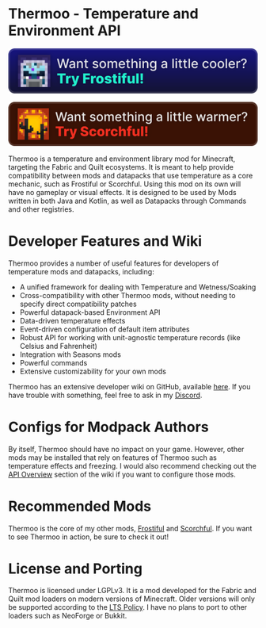 # Thermoo - Temperature and Environment API

[![](https://raw.githubusercontent.com/TheDeathlyCow/minecraft-mod-pages/main/frostiful/assets/try_frostiful.svg)](https://www.curseforge.com/minecraft/mc-mods/frostiful)

[![](https://raw.githubusercontent.com/TheDeathlyCow/minecraft-mod-pages/main/scorchful/assets/try_scorchful.svg)](https://www.curseforge.com/minecraft/mc-mods/scorchful)

Thermoo is a temperature and environment library mod for Minecraft, targeting the Fabric and Quilt ecosystems. It is meant to help provide compatibility between mods and datapacks that use temperature as a core mechanic, such as Frostiful or Scorchful. Using this mod on its own will have no gameplay or visual effects. It is designed to be used by Mods written in both Java and Kotlin, as well as Datapacks through Commands and other registries.

# Developer Features and Wiki

Thermoo provides a number of useful features for developers of temperature mods and datapacks, including:
* A unified framework for dealing with Temperature and Wetness/Soaking
* Cross-compatibility with other Thermoo mods, without needing to specify direct compatibility patches
* Powerful datapack-based Environment API
* Data-driven temperature effects
* Event-driven configuration of default item attributes
* Robust API for working with unit-agnostic temperature records (like Celsius and Fahrenheit)
* Integration with Seasons mods
* Powerful commands
* Extensive customizability for your own mods

Thermoo has an extensive developer wiki on GitHub, available [here](https://thermoo.thedeathlycow.com/). If you have trouble with something, feel free to ask in my [Discord](https://discord.thedeathlycow.com).

# Configs for Modpack Authors

By itself, Thermoo should have no impact on your game. However, other mods may be installed that rely on features of Thermoo such as temperature effects and freezing. I would also recommend checking out the [API Overview](https://thermoo.thedeathlycow.com/api_overview/) section of the wiki if you want to configure those mods.

# Recommended Mods

Thermoo is the core of my other mods, [Frostiful](https://modrinth.com/mod/frostiful) and [Scorchful](https://modrinth.com/mod/scorchful). If you want to see Thermoo in action, be sure to check it out!

# License and Porting

Thermoo is licensed under LGPLv3. It is a mod developed for the Fabric and Quilt mod loaders on modern versions of Minecraft. Older versions will only be supported according to the [LTS Policy](https://github.com/TheDeathlyCow/thermoo?tab=readme-ov-file#lts-policy). I have no plans to port to other loaders such as NeoForge or Bukkit.

